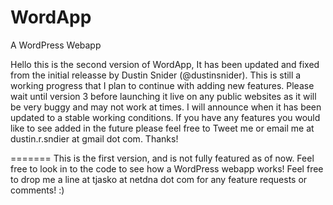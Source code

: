 WordApp
=======
A WordPress Webapp

Hello this is the second version of WordApp, It has been updated and fixed from the initial releasse by Dustin Snider (@dustinsnider). This is still a working progress that I plan to continue with adding new features. Please wait until version 3 before launching it live on any public websites as it will be very buggy and may not work at times. I will announce when it has been updated to a stable working conditions. If you have any features you would like to see added in the future please feel free to Tweet me or email me at dustin.r.sndier at gmail dot com. Thanks!

=======
This is the first version, and is not fully featured as of now. Feel free to look in to the code to see how a WordPress webapp works! Feel free to drop me a line at tjasko at netdna dot com for any feature requests or comments! :)


